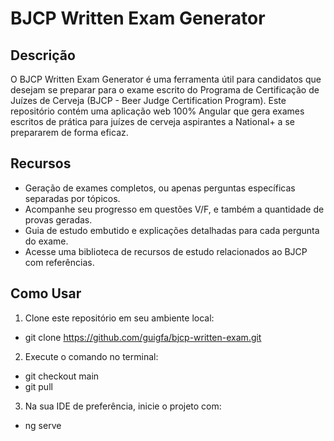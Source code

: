 # BJCP Written Exam Generator

## Descrição
O BJCP Written Exam Generator é uma ferramenta útil para candidatos que desejam se preparar para o exame escrito do Programa de Certificação de Juízes de Cerveja (BJCP - Beer Judge Certification Program). Este repositório contém uma aplicação web 100% Angular que gera exames escritos de prática para juízes de cerveja aspirantes a National+ a se prepararem de forma eficaz.

## Recursos
- Geração de exames completos, ou apenas perguntas específicas separadas por tópicos.
- Acompanhe seu progresso em questões V/F, e também a quantidade de provas geradas.
- Guia de estudo embutido e explicações detalhadas para cada pergunta do exame.
- Acesse uma biblioteca de recursos de estudo relacionados ao BJCP com referências.

## Como Usar
1. Clone este repositório em seu ambiente local:
- git clone https://github.com/guigfa/bjcp-written-exam.git

2. Execute o comando no terminal:
- git checkout main
- git pull

3. Na sua IDE de preferência, inicie o projeto com:
- ng serve